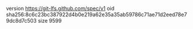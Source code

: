 version https://git-lfs.github.com/spec/v1
oid sha256:8c6c23bc387922d4b0e219a62e35a35ab59786c71ae71d2eed78e79dc8d7c503
size 9599
